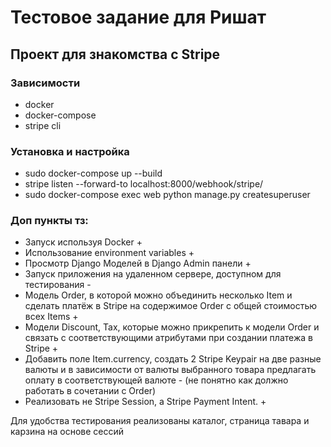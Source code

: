 # Тестовое задание для Ришат
## Проект для знакомства с Stripe

### Зависимости
- docker
- docker-compose
- stripe cli

### Установка и настройка
- sudo docker-compose up --build
- stripe listen --forward-to localhost:8000/webhook/stripe/
- sudo docker-compose exec web python manage.py createsuperuser  

### Доп пункты тз:
- Запуск используя Docker +
- Использование environment variables +
- Просмотр Django Моделей в Django Admin панели +
- Запуск приложения на удаленном сервере, доступном для тестирования -
- Модель Order, в которой можно объединить несколько Item и сделать платёж в Stripe на содержимое Order c общей стоимостью всех Items +
- Модели Discount, Tax, которые можно прикрепить к модели Order и связать с соответствующими атрибутами при создании платежа в Stripe + 
- Добавить поле Item.currency, создать 2 Stripe Keypair на две разные валюты и в зависимости от валюты выбранного товара предлагать оплату в соответствующей валюте - (не понятно как должно работать в сочетании с Order)
- Реализовать не Stripe Session, а Stripe Payment Intent. +

Для удобства тестирования реализованы каталог, страница тавара и карзина на основе сессий